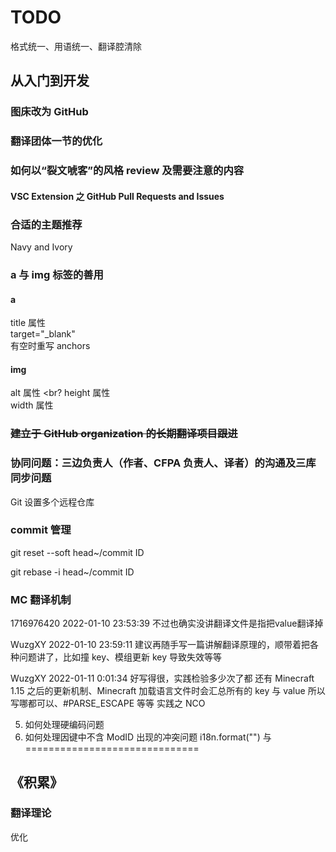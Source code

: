 # TODO

格式统一、用语统一、翻译腔清除

## 从入门到开发

### 图床改为 GitHub

### 翻译团体一节的优化

### 如何以“裂文唬客”的风格 review 及需要注意的内容

#### VSC Extension 之 GitHub Pull Requests and Issues

### 合适的主题推荐

Navy and Ivory

### a 与 img 标签的善用

#### a

title 属性
<br>
target="_blank"
<br>
有空时重写 anchors

#### img

alt 属性
<br?
height 属性
<br>
width 属性

### ~~建立于 GitHub organization 的长期翻译项目跟进~~

### 协同问题：三边负责人（作者、CFPA 负责人、译者）的沟通及三库同步问题

Git 设置多个远程仓库

### commit 管理

git reset --soft head~/commit ID

git rebase -i head~/commit ID

### MC 翻译机制

1716976420 2022-01-10 23:53:39
不过也确实没讲翻译文件是指把value翻译掉

WuzgXY 2022-01-10 23:59:11
建议再随手写一篇讲解翻译原理的，顺带着把各种问题讲了，比如撞 key、模组更新 key 导致失效等等

WuzgXY 2022-01-11 0:01:34
好写得很，实践检验多少次了都
还有 Minecraft 1.15 之后的更新机制、Minecraft 加载语言文件时会汇总所有的 key 与 value 所以写哪都可以、#PARSE_ESCAPE 等等
实践之 NCO


5. 如何处理硬编码问题
6. 如何处理因键中不含 ModID 出现的冲突问题
i18n.format("") 与 ==============================

## 《积累》

### 翻译理论

优化